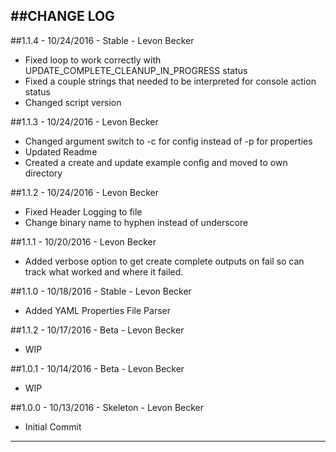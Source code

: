 ##CHANGE LOG
---

##1.1.4 - 10/24/2016 - Stable - Levon Becker
* Fixed loop to work correctly with UPDATE_COMPLETE_CLEANUP_IN_PROGRESS status
* Fixed a couple strings that needed to be interpreted for console action status
* Changed script version

##1.1.3 - 10/24/2016 - Levon Becker
* Changed argument switch to -c for config instead of -p for properties
* Updated Readme
* Created a create and update example config and moved to own directory

##1.1.2 - 10/24/2016 - Levon Becker
* Fixed Header Logging to file
* Change binary name to hyphen instead of underscore

##1.1.1 - 10/20/2016 - Levon Becker
* Added verbose option to get create complete outputs on fail so can track what worked and where it failed.

##1.1.0 - 10/18/2016 - Stable - Levon Becker
* Added YAML Properties File Parser

##1.1.2 - 10/17/2016 - Beta - Levon Becker
* WIP

##1.0.1 - 10/14/2016 - Beta - Levon Becker
* WIP

##1.0.0 - 10/13/2016 - Skeleton - Levon Becker
* Initial Commit

- - -